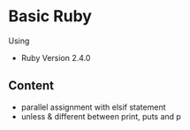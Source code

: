 # Basic Ruby

Using

- Ruby Version 2.4.0

## Content

- parallel assignment with elsif statement
- unless & different between print, puts and p
